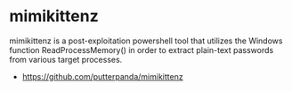 # mimikittenz
mimikittenz is a post-exploitation powershell tool that utilizes the Windows function ReadProcessMemory() in order to extract plain-text passwords from various target processes.
* https://github.com/putterpanda/mimikittenz
